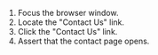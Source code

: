 1. Focus the browser window.
2. Locate the "Contact Us" link.
3. Click the "Contact Us" link.
4. Assert that the contact page opens.